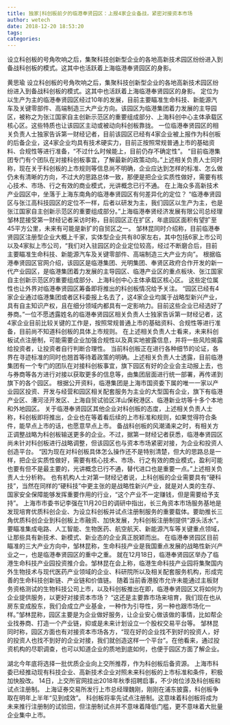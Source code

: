 ```yaml
---
title: 独家|科创板前夕的临港奉贤园区：上报4家企业备战，紧密对接资本市场
author: wetech
date: 2018-12-20 18:53:20
tags: 
categories: 
---
```

设立科创板的号角吹响之后，集聚科技创新型企业的各地高新技术园区纷纷进入到备战科创板的模式。这其中也活跃着上海临港奉贤园区的身影。
<!-- more -->
黄思瑜
设立科创板的号角吹响之后，集聚科技创新型企业的各地高新技术园区纷纷进入到备战科创板的模式。这其中也活跃着上海临港奉贤园区的身影。
定位为以生产为主的临港奉贤园区经过10年的发展，目前主要瞄准生命科技、新能源汽车及关键零部件、高端制造三大产业方向。该园区为临港集团着力发展的主导园区，被称之为张江国家自主创新示范区的重要组成部分、上海科创中心主体承载区核心区。这些特质也让该园区主动或被动向科创板靠拢。
一位临港奉贤园区的相关负责人士独家告诉第一财经记者，目前该园区已经有4家企业被上报作为科创板的后备企业，这4家企业均具有技术硬实力，目前正按照常规普通上市的基础资料、合规性等进行准备，“不过什么时候能上，目前仍存不确定性”。
“目前临港集团专门有个团队在对接科创板事宜，了解最新的政策动向。”上述相关负责人士同时称，现在关于科创板的上市规则等信息尚不明确，企业应达到怎样的标准、怎么做仍未有清晰的方向，不过大的思路总体一致，那便是把企业实质性做好，需要有核心技术、市场、行之有效的商业模式，光讲概念已行不通。
在上海众多高新技术产业园区中，坐落于上海东南角的临港奉贤园区有何差异化的定位？
“临港奉贤园区与张江高科技园区的定位不一样，后者以研发为主，我们园区以生产为主，也是张江国家自主创新示范区的重要组成部分。”上海临港奉贤经济发展有限公司总经理邹林昆接受第一财经记者采访时称，目前园区正在扩区，年底园区面积有望扩至45平方公里，未来有可能是新扩的自贸区之一。
邹林昆同时介绍称，目前临港奉贤园区注册型企业大概上千家，实体型企业共有80家左右，其中包括6家上市公司以及4家拟上市公司，“我们对入驻园区的企业定位较高，经过不断磨合后，目前主要瞄准生命科技、新能源汽车及关键零部件、高端制造三大产业方向”。
根据临港奉贤园区官网介绍，该园区是临港集团、光明集团、奉贤区政府合作开发的新一代产业园区，是临港集团着力发展的主导园区、临港产业区的重点板块、张江国家自主创新示范区的重要组成部分、上海科创中心主体承载区核心区。
这些定位属性也让外界对临港奉贤园区筹备即将推出的科创板情况给予关注。
“园区已经有4家企业通过临港集团或者区科委报上名去了，这4家企业均属于战略型新兴产业，具有自主知识产权，且在细分领域内都具有一定影响力。目前这些企业已经选好了券商。”一位不愿透露姓名的临港奉贤园区相关负责人士独家告诉第一财经记者，这4家企业目前比较关键的工作是，按照常规普通上市的基础资料、合规性等进行准备，目前尚不知道科创板的具体上市规则。
在上述相关负责人士看来，未来科创板试点注册制，可能需要企业加强合规性以及真实地披露信息，并将一些风险揭露给投资者，让投资者自行判断合理性。
当前科创板正在进行各种细节的论证，各界在寻迹标准的同时也翘首等待着政策的明确。上述相关负责人士透露，目前临港集团有一个专门的团队在对接科创板事宜，旗下园区有好的企业会主动报上去，也与券商等各方进行对接以获取更多的信息等，由集团层面进行统一部署，再传递到旗下的各个园区。
根据公开资料，临港集团是上海市国资委下属的唯一一家以产业园区投资、开发与经营和园区相关配套服务为主业的大型国有企业，旗下有临港产业区、漕河泾开发区、上海自贸试验区洋山保税港区、临港新业坊等十多个本地和外地园区。
关于临港奉贤园区其他企业对科创板的态度，上述相关负责人士称，科创板即将推出，企业也在等着看后续的上市标准和规则，如果觉得符合条件，能早点上市的话，也愿意早点上市。
备战科创板的风潮涌来之时，有相关方正调整战略为科创板输送更多的企业。不过，据第一财经记者获悉，临港奉贤园区尚未针对科创板进行战略调整，但该园区也与资本市场紧密对接，为企业和投资人创造平台。
“因为现在对科创板具体怎么操作还不是特别清楚，但大的思路总是一样，把企业实质性做好，需要有核心技术、市场、行之有效的商业模式，盈利可能也要有但不是最主要的，光讲概念已行不通，替代进口也是重要一点。”上述相关负责人士分析称。
也有机构人士对第一财经记者说，上科创板的企业需要具有“硬科技”，当然在同样的“硬科技”中更主张的是战略性新兴产业，就是对人类的生存、国家安全保障能够发挥重要作用的行业，“这个产业不一定赚钱，但是需要给予支持”。
上海市市委书记李强在11月20日的调研中指出，长三角资本市场服务基地是发现培育优质科创企业、为设立科创板并试点注册制服务的重要载体。要助推长三角优质科创企业到科创板上市融资、加快发展，为科创板注册制提供“源头活水”。要瞄准集成电路、人工智能、生物医药、航空航天、新能源汽车等关键重点领域，让那些具有新技术、新模式、新业态的企业真正脱颖而出。
在临港奉贤园区目前瞄准的三大产业方向中，邹林昆称，生命科技产业是我国重点发展的战略性新兴产业之一，也是临港奉贤园区的重中之重。
就在12月18日，临港奉贤园区举办了临港生命科技产业园投资推介会。邹林昆在会上称，临港生命科技产业园将集聚国内外生物技术与现代医药产业领域的企业、科研院所以及相关配套服务机构，形成完善的生命科技创新链、产业链和价值链。
随着当前香港股市允许未能通过主板财务资格测试的生物科技公司上市，以及科创板推出在即，临港奉贤园区又将如何为企业提供服务，以更好对接资本市场？
“这还是主要靠市场来培育，我们现在也从房东变成股东，我们会成立产业基金，一种作为引导性，另一种也跟市场化一样。”邹林昆称，园区主要是为企业做好服务，让企业安心做该做的事情，比如帮企业找券商、打造一个产业链，抑或是未来计划设立一个股权交易平台等。
邹林昆同时称，园区方面也有对接资本市场各方，“现在好的企业找不到好的投资人，好的投资人也找不到好的企业对接，我们就创造这样一个平台”。在他看来，通过投资机构的尽职调查，也可以知道企业的质地到底如何，也便于园区方面了解企业。
 
 
湖北今年底将选择一批优质企业向上交所推荐，作为科创板后备资源。
上海市科委已经推动现有科技企业、高新技术企业对照未来科创板的上市标准和条件，积极加快股改。
14日，上交所官网挂出2018年秋季招聘启事，不少岗位涉及科创板和试点注册制。
上海证券交易所发行上市总经理魏刚，刚刚在浦东披露，科创板争取在明年上半年“见到成效”。
科创板将率先试点注册制。这意味着科创板将成为未来推行注册制的试验田，但注册制试点并不意味着降低门槛，更不意味着大批量企业集中上市。
